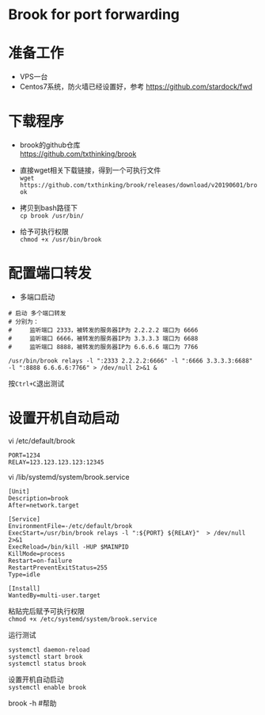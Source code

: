 # Brook for port forwarding 

# 准备工作
  * VPS一台  
  * Centos7系统，防火墙已经设置好，参考 https://github.com/stardock/fwd
  
# 下载程序  
 * brook的github仓库  
 https://github.com/txthinking/brook  
 
 * 直接wget相关下载链接，得到一个可执行文件  
 `wget https://github.com/txthinking/brook/releases/download/v20190601/brook`  
 
 * 拷贝到bash路径下  
 `cp brook /usr/bin/`  
 
 * 给予可执行权限  
 `chmod +x /usr/bin/brook`  
  
# 配置端口转发  
  * 多端口启动
  ```  
  # 启动 多个端口转发  
  # 分别为：  
  #     监听端口 2333，被转发的服务器IP为 2.2.2.2 端口为 6666  
  #     监听端口 6666，被转发的服务器IP为 3.3.3.3 端口为 6688  
  #     监听端口 8888，被转发的服务器IP为 6.6.6.6 端口为 7766  
     
  /usr/bin/brook relays -l ":2333 2.2.2.2:6666" -l ":6666 3.3.3.3:6688" -l ":8888 6.6.6.6:7766" > /dev/null 2>&1 &  
  ```  
  按`Ctrl+C`退出测试  
  
# 设置开机自动启动  


  vi /etc/default/brook  
  ```
  PORT=1234
  RELAY=123.123.123.123:12345
  ```

  vi /lib/systemd/system/brook.service  
  ```
  [Unit]
  Description=brook
  After=network.target

  [Service]
  EnvironmentFile=-/etc/default/brook
  ExecStart=/usr/bin/brook relays -l ":${PORT} ${RELAY}"  > /dev/null 2>&1
  ExecReload=/bin/kill -HUP $MAINPID
  KillMode=process
  Restart=on-failure
  RestartPreventExitStatus=255
  Type=idle

  [Install]
  WantedBy=multi-user.target
  ```

  粘贴完后赋予可执行权限  
  `chmod +x /etc/systemd/system/brook.service`  
  
  运行测试  
  ```
  systemctl daemon-reload  
  systemctl start brook  
  systemctl status brook  
  ```
  
  设置开机自动启动  
  `systemctl enable brook`  
  
brook -h  #帮助  

